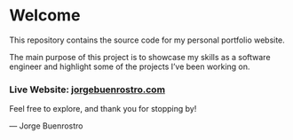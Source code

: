 # Welcome

This repository contains the source code for my personal portfolio website.

The main purpose of this project is to showcase my skills as a software engineer and highlight some of the projects I’ve been working on.

### Live Website: <a href="https://jorgebuenrostro.com/" target="_blank" rel="noopener noreferrer">jorgebuenrostro.com</a>

Feel free to explore, and thank you for stopping by!

— Jorge Buenrostro

